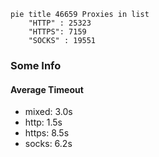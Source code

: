 
```mermaid
pie title 46659 Proxies in list
    "HTTP" : 25323
    "HTTPS": 7159
    "SOCKS" : 19551
```

### Some Info
#### Average Timeout

- mixed: 3.0s
- http: 1.5s
- https: 8.5s
- socks: 6.2s
